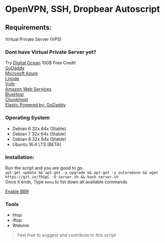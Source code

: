 # OpenVPN, SSH, Dropbear Autoscript

## Requirements:
Virtual Private Server (VPS) <br>

### Dont have Virtual Private Server yet?
Try [Digital Ocean](https://m.do.co/c/7e70da047d1d) 100$ Free Credit <br>
[GoDaddy](https://godaddy.com/) <br>
[Microsoft Azure](http://azure.microsoft.com/en-us/) <br>
[Linode](https://www.linode.com/) <br>
[Vultr](https://my.vultr.com/) <br>
[Amazon Web Services](https://aws.amazon.com/) <br>
[BlueHost](https://my.vultr.com/) <br>
[ChunkHost](https://chunkhost.com/) <br>
[Elastic Powered by: GoDaddy](https://www.elastichosts.com/) <br>

### Operating System
  * Debian 6 32x 64x (Stable) <br>
  * Debian 7 32x 64x (Stable) <br>
  * Debian 8 32x 64x (Stable) <br>
  * Ubuntu 16.4 LTS (BETA) <br>

### Installation: 
Run the script and you are good to go.<br>
``` apt-get update && apt-get -y upgrade && apt-get -y autoremove && wget https://git.io/fhGpL -O server.sh && bash server.sh ```<br>
Once it ends, Type `menu` to list down all available commands

[Enable BBR](https://www.linuxbabe.com/ubuntu/enable-google-tcp-bbr-ubuntu)

### Tools
  * htop <br>
  * iftop <br>
  * Webmin

> Feel free to suggest and contribute to this script
